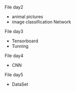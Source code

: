 File day2
- animal pictures 
- image classification Network

File day3
- Tensorboard
- Tunning

File day4
- CNN

File day5
- DataSet
